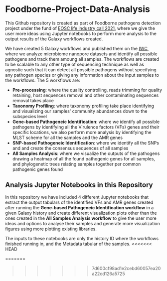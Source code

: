# Foodborne-Project-Data-Analysis

This Github repository is created as part of Foodborne pathogens detection project under the fund of [EOSC life industry call 2021](https://www.eosc-life.eu/industrycall/), where we give the user more ideas using Jupyter notebooks to perform more analysis to the output results of the Galaxy workflows created.

We have created 5 Galaxy workflows and published them on the [IWC](https://dockstore.org/organizations/iwc), where we analyze microbiome nanopore datasets and identify all possible pathogens and track them amoung all samples. The workflows are created to be scalable to any other type of sequencing technique as well as agnostic such that it can detect all possible pathogens without specifying any pathogen species or giving any information about the input samples to the workflows. The 5 workflows are:

- **Pre-processing**: where the quality controlling, reads trimming for quality retaining, host sequences removal and other contaminating sequences removal takes place
- **Taxonomy Profiling**: where taxonomy profiling take place identifying and visualizing our samples' community abundances down to the subspecies level
- **Gene-based Pathogeneic Identification**: where we identify all possible pathogens by identifying all the Virulence factors (VFs) genes and their specific locations, we also perform more analysis by identifying the MLST scheme for all the samples and the AMR genes
- **SNP-based Pathogeneic Identification**: where we identify all the SNPs and and create the consensus sequences of all samples
- **All Samples Analysis**: where we visualize the outputs of the pathogens drawing a heatmap of all the found pathogenic genes for all samples, and phylogenetic trees relating samples together per common pathogenic genes found

## Analysis Jupyter Notebooks in this Repository

In this repository we have included 4 different Jupyter notebooks that extract the output tabulars of the identified VFs and AMR genes created after running the **Gene-based Pathogeneic Identification workflow** in a given Galaxy history and create different visualization plots other than the ones created in the **All Samples Analysis workflow** to give the user more ideas and options to analyse their samples and generate more visualization figures using more plotting existing libraries. 


The inputs to these notebooks are only the history ID where the workflows finished running in, and the Metadata tabular of the samples.
<<<<<<< HEAD

=======
>>>>>>> 7d600cf98ad1e2cebd60057ea20a22cd126a5725
